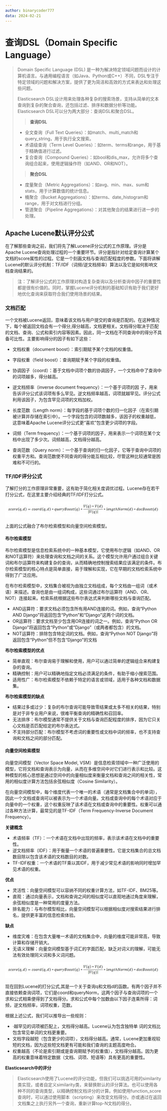 ```yaml
---
author: binarycoder777
data: 2024-02-21
---
```


# 查询DSL（Domain Specific Language）

> Domain Specific Language (DSL) 是一种为解决特定领域问题而设计的计算机语言。与通用编程语言（如Java、Python或C++）不同，DSL专注于特定领域的问题和解决方案，提供了更为简洁和高效的方式来表达和处理这些问题。
> 
> Elasticsearch DSL设计用来处理各种复杂的搜索场景，支持从简单的文本查询到复杂的聚合查询，还包括过滤、排序和数据分析等功能。Elasticsearch DSL可以分为两大部分：查询DSL和聚合DSL。
>> **查询DSL**
> - 全文查询（Full Text Queries）：如match、multi_match和 query_string，用于执行全文搜索。
> - 术语级查询（Term Level Queries）：如term、terms和range，用于基于精确值进行过滤。
> - 复合查询（Compound Queries）：如bool和dis_max，允许将多个查询组合起来，使用逻辑操作符（如AND、OR和NOT）。
>> **聚合DSL**
> - 度量聚合（Metric Aggregations）：如avg、min、max、sum和stats，用于计算数值的统计信息。
> - 桶聚合（Bucket Aggregations）：如terms、date_histogram和range，用于对文档进行分组。
> - 管道聚合（Pipeline Aggregations）：对其他聚合的结果进行进一步的处理。

## Apache Lucene默认评分公式

在了解那些查询之前，我们将先了解Lucene评分公式的工作原理。评分是Apache Lucene查询处理过程的一个重要环节。评分是指针对给定查询计算某个文档的score属性的过程。它是一个刻画文档与查询匹配程度的参数。下面将讲解Lucene的默认评分机制：TF/IDF（词频/逆文档频率）算法以及它是如何影响文档查询结果的。

> 注：了解评分公式的工作原理对构造复杂查询以及分析查询中因子的重要性都是很有价值的。同时，掌握Lucene评分机制的基础知识有助于我们更好地优化查询来获取符合我们使用场景的结果。


### 文档匹配

一个文档被Lucene返回，意味着该文档与用户提交的查询是匹配的。在这种情况下，每个被返回文档会有一个得分,得分越高，文档更相关。文档得分取决于匹配的文档、查询、公式和索引内容等因素。因此，同一文档在不同查询中的得分不具备可比性。主要影响得分的因子有如下这些：

- 文档权重（document boost）：索引期赋予某个文档的权重值。

- 字段权重（field boost）：查询期赋予某个字段的权重值。

- 协调因子（coord）：基于文档中词项个数的协调因子，一个文档命中了查询中的词项越多，得分越高。

- 逆文档频率（inverse document frequency）：一个基于词项的因
子，用来告诉评分公式该词项有多么罕见。逆文档频率越高，词项就越罕见。评分公式利用该因子，为包含罕见词项的文档加权。

- 长度范数（Length norm）：每字段的基于词项个数的归一化因子（在索引期被计算并存储在索引中）。一个字段包含的词项数越多，该因子的权重越低，这意味着Apache Lucene评分公式更“喜欢”包含更少词项的字段。

- 词频（Term frequency）：一个基于词项的因子，用来表示一个词项在某个文档中出现了多少次。词频越高，文档得分越高。

- 查询范数（Query norm）：一个基于查询的归一化因子，它等于查询中词项的权重平方和。查询范数使不同查询的得分能互相比较，尽管这种比较通常是困难和不可行的。

### TF/IDF评分公式

了解打分的工作原理非常重要，这有助于简化相关度调优过程。Lucene存在若干打分公式，在这里主要介绍经典的TF/IDF打分公式。

![](https://raw.githubusercontent.com/binarycoder777/personal-pic/main/pic/Xnip2024-02-21_14-08-23.jpg)

上面的公式融合了布尔检索模型和向量空间检索模型。

#### 布尔检索模型

布尔检索模型是信息检索系统中的一种基本模型，它使用布尔逻辑（如AND、OR和NOT运算符）来处理查询和文档之间的关系。这个模型允许用户通过组合关键词和布尔运算符来构建复杂的查询，从而精确地控制搜索结果应该满足的条件。布尔检索模型的核心特点是简单直接，易于理解和实现，它在早期的文档检索系统中得到了广泛应用。

在布尔检索模型中，文档集合被视为由独立文档组成，每个文档由一组词（或术语）来描述。查询也是由一组词构成，这些词通过布尔运算符（AND、OR、NOT）连接起来。检索系统根据这些布尔表达式来判断哪些文档与查询匹配。

- AND运算符：要求文档必须包含所有用AND连接的词。例如，查询“Python AND Django”将返回包含“Python”和“Django”这两个词的文档。
- OR运算符：要求文档至少包含用OR连接的词之一。例如，查询“Python OR Django”将返回包含“Python”或“Django”（或两者都包含）的文档。
- NOT运算符：排除包含特定词的文档。例如，查询“Python NOT Django”将返回包含“Python”但不包含“Django”的文档

**布尔检索模型的优点**

- 简单直观：布尔查询易于理解和使用，用户可以通过简单的逻辑组合来构建复杂的查询。
- 精确控制：用户可以精确地指定文档必须满足的条件，有助于缩小搜索范围。
- 适用性广：布尔检索模型不依赖于特定的语言或领域，适用于各种文档和数据集。

**布尔检索模型的缺点**

- 结果过多或过少：复杂的布尔查询可能导致零结果或太多不相关的结果，特别是对于非专业用户来说，很难平衡查询的精确性和召回率。
- 无法排序：布尔模型通常不提供关于文档与查询匹配程度的排序，因为它只关心文档是否匹配给定的布尔表达式。
- 不支持部分匹配：布尔模型不考虑词的重要性或文档中词的频率，也不支持查询和文档之间的部分匹配。

#### 向量空间检索模型
向量空间模型（Vector Space Model, VSM）是信息检索领域中一种广泛使用的模型，它将文档和查询表示为向量，从而在多维空间中对它们进行表示和比较。这种模型的核心思想是通过空间中的向量相似度来衡量文档和查询之间的相关性，常用的相似度计算方法包括余弦相似度（Cosine Similarity）。

在向量空间模型中，每个维度代表一个唯一的术语（通常是文档集合中的单词），因此一个文档或查询可以被表示为一个术语向量。文档或查询中的每个术语对应于向量中的一个权重，这个权重反映了该术语在文档或查询中的重要性。权重可以通过各种方法计算，最常见的是TF-IDF（Term Frequency-Inverse Document Frequency）。

**关键概念**

- 术语频率（TF）：一个术语在文档中出现的频率，表示该术语在文档中的重要性。
- 逆文档频率（IDF）：用于衡量一个术语的普遍重要性。它是文档集合的总文档数目除以包含该术语的文档数目的对数。
- TF-IDF权重：一个术语的TF乘以其IDF，用于减少常见术语的影响同时增加罕见术语的权重。

**优点**

- 灵活性：向量空间模型可以容纳不同的权重计算方法，如TF-IDF、BM25等。
- 直观：通过向量表示，文档和查询之间的相似度可以直观地通过角度来理解，余弦相似度是一种常用的度量方法。
- 排名能力：与布尔模型相比，向量空间模型可以根据相似度对搜索结果进行排名，提供更丰富的信息检索体验。

**缺点**

- 维度灾难：在包含大量唯一术语的文档集合中，向量的维度可能非常高，导致计算和存储开销大。
- 无语义理解：向量空间模型基于词汇的字面匹配，缺乏对词义的理解，可能无法有效处理同义词和多义词问题。


![](https://raw.githubusercontent.com/binarycoder777/personal-pic/main/pic/Xnip2024-02-21_14-08-23.jpg)

现在回到Lucene的打分公式,其是一个关于查询q和文档d的函数。有两个因子并不直接依赖查询词项，它们是coord和queryNorm，这两个因子与查询词项的一个求和公式相乘便得到了文档得分。求和公式中每个加数由以下因子连乘所得：词频，逆文档频率，词项权重，范数。

根据上述公式，我们可以推导出一些规则：

- ·越罕见的词项被匹配上，文档得分越高。Lucene认为包含独特单
词的文档比包含常见单词的文档更重要。
- 文档字段越短（包含更少的词项），文档得分越高。通常，Lucene更加重视较短的文档，因为这些短文档更有可能和我们查询的主题高度吻合。
- 权重越高（不论是索引期或是查询期赋予的权重值），文档得分越高。因为更高的权重意味着特定数据（文档、词项、短语等）具有更高的重要性。

**Elasticsearch中的评分**
> Elasticsearch使用了Lucene的评分功能，但我们可以挑选可用的similarity类实现，或者自定义similarity类，来替换默认的评分算法。也可以使用各种不同的查询类型，以精确控制文档评分的计算。例如使用function_score查询时，可以通过使用脚本（scripting）来改变文档得分。亦或通过在返回文档集之上执行另外一个查询，重新计算top-N文档的得分。


